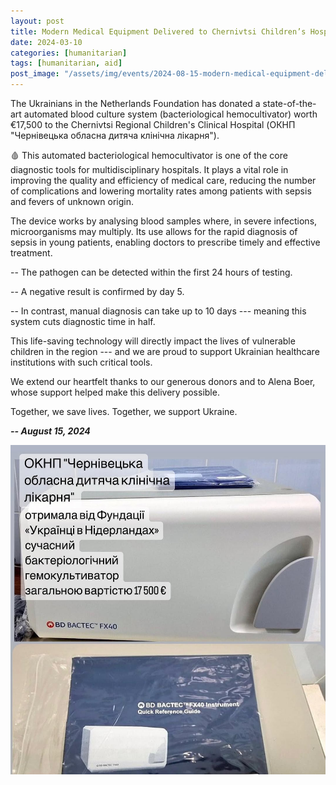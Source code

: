 ```yaml
---
layout: post
title: Modern Medical Equipment Delivered to Chernivtsi Children’s Hospital
date: 2024-03-10
categories: [humanitarian]
tags: [humanitarian, aid]
post_image: "/assets/img/events/2024-08-15-modern-medical-equipment-delivered-to-chernivtsi-children-s-hospital/media/image1.jpg"
---
```



The Ukrainians in the Netherlands Foundation has donated a
state-of-the-art automated blood culture system (bacteriological
hemocultivator) worth €17,500 to the Chernivtsi Regional Children's
Clinical Hospital (ОКНП \"Чернівецька обласна дитяча клінічна
лікарня\").

🩸 This automated bacteriological hemocultivator is one of the core
diagnostic tools for multidisciplinary hospitals. It plays a vital role
in improving the quality and efficiency of medical care, reducing the
number of complications and lowering mortality rates among patients with
sepsis and fevers of unknown origin.

The device works by analysing blood samples where, in severe infections,
microorganisms may multiply. Its use allows for the rapid diagnosis of
sepsis in young patients, enabling doctors to prescribe timely and
effective treatment.

-- The pathogen can be detected within the first 24 hours of testing.

-- A negative result is confirmed by day 5.

-- In contrast, manual diagnosis can take up to 10 days --- meaning this
system cuts diagnostic time in half.

This life-saving technology will directly impact the lives of vulnerable
children in the region --- and we are proud to support Ukrainian
healthcare institutions with such critical tools.

We extend our heartfelt thanks to our generous donors and to Alena Boer,
whose support helped make this delivery possible.

Together, we save lives. Together, we support Ukraine.

***-- August 15, 2024***

<img src="/assets/img/events/2024-08-15-modern-medical-equipment-delivered-to-chernivtsi-children-s-hospital/media/image2.jpg" class="img-thumbnail margined" />
